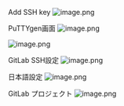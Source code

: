 Add SSH key
![image.png](https://cdn.steemitimages.com/DQmZj4zrooD3Mry8m2WBubRvY5cTnZxe78oEMat7J7XVbrz/image.png)


PuTTYgen画面
![image.png](https://cdn.steemitimages.com/DQmTnVKr3LGQ13uF4srMVckZN3o3Tj1kN7c24c94RSDKVhB/image.png)


![image.png](https://cdn.steemitimages.com/DQmbDcMbte4Mh9AZPD8mZrnVY2SL6Ytrd5ZKFYS489QLpt1/image.png)



GitLab SSH設定
![image.png](https://cdn.steemitimages.com/DQmeXW2yYK5QKz3LGPs1KyiRuTAWmQ1qXF8WwuJqm8zDPno/image.png)




日本語設定
![image.png](https://cdn.steemitimages.com/DQmZzTJ9eEjAitKRnckoQYiYHkQ9iRpTvJzznwbQXiNjgD7/image.png)



GitLab プロジェクト
![image.png](https://cdn.steemitimages.com/DQmQcKjuMzHhycFK5nwDe56z22eS4qEGTYusyCvtphc7wGf/image.png)
